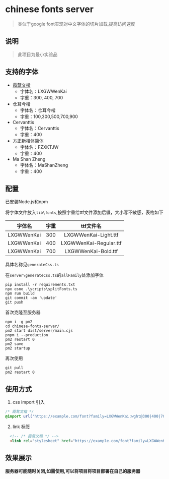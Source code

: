 # chinese fonts server

> 类似于google font实现对中文字体的切片加载,提高访问速度

## 说明

> 此项目为最小实验品

## 支持的字体
- [霞鹜文楷](https://github.com/lxgw/LxgwWenKai/tree/main)
  - 字体名：LXGWWenKai
  - 字重：300, 400, 700
- 仓耳今楷
  - 字体名：仓耳今楷
  - 字重：100,300,500,700,900
- Cervanttis
  - 字体名：Cervanttis
  - 字重：400
- 方正新楷体简体
  - 字体名：FZXKTJW
  - 字重：400
- Ma Shan Zheng
  - 字体名：MaShanZheng
  - 字重：400

## 配置

已安装Node.js和npm

将字体文件放入`lib\fonts`,按照字重给ttf文件添加后缀，大小写不敏感，表格如下

| 字体名 | 字重 | ttf文件名 |
| :----: | :--: | :--------: |
| LXGWWenKai | 300 | LXGWWenKai-Light.ttf |
| LXGWWenKai | 400 | LXGWWenKai-Regular.ttf |
| LXGWWenKai | 700 | LXGWWenKai-Bold.ttf |

具体名称见`generateCss.ts`

在`server\generateCss.ts`的`allFamily`处添加字体

```shell
pip install -r requirements.txt
npx esno .\scripts\splitFonts.ts
npm run build
git commit -am 'update'
git push
```

首次克隆至服务器

```shell
npm i -g pm2
cd chinese-fonts-server/
pm2 start dist/server/main.cjs
pnpm i --production
pm2 restart 0
pm2 save
pm2 startup
```

再次使用

```shell
git pull
pm2 restart 0
```
## 使用方式
1. css import 引入

```css
/* 霞鹜文楷 */
@import url('https://example.com/font?family=LXGWWenKai:wght@300|400|700');
```
2. link 标签

```html
  <!-- /* 霞鹜文楷 */ -->
  <link rel="stylesheet" href="https://example.com/font?family=LXGWWenKai:wght@300|400|700"></link>
```
## 效果展示

**服务器可能随时关闭,如需使用,可以将项目将项目部署在自己的服务器**